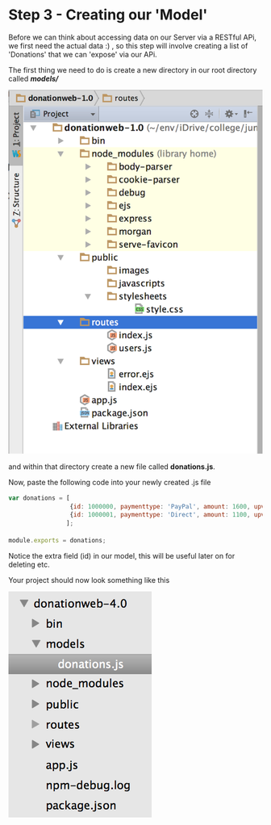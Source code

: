# Step 3 - Creating our 'Model'

Before we can think about accessing data on our Server via a RESTful APi, we first need the actual data :) , so this step will involve creating a list of 'Donations' that we can 'expose' via our APi.

The first thing we need to do is create a new directory in our root directory called ***models/*** 

![](../lab02/images/lab02s03.png)

and within that directory create a new file called **donations.js**.

Now, paste the following code into your newly created .js file

```javascript
var donations = [
				 {id: 1000000, paymenttype: 'PayPal', amount: 1600, upvotes: 1}, 
				 {id: 1000001, paymenttype: 'Direct', amount: 1100, upvotes: 2}
				];

module.exports = donations;
```
Notice the extra field (id) in our model, this will be useful later on for deleting etc.

Your project should now look something like this

![](../images/lab4.step3.1.png)